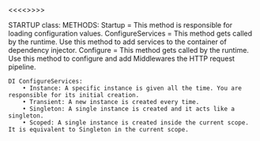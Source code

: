 

<<<<<IN CONSTRUCTION>>>>>

STARTUP class:
	METHODS:
		Startup = This method is responsible for loading configuration values.
		ConfigureServices = This method gets called by the runtime. Use this method to add services to the container of dependency injector.
		Configure = This method gets called by the runtime. Use this method to configure and add Middlewares the HTTP request pipeline.

	DI ConfigureServices:
		• Instance: A specific instance is given all the time. You are responsible for its initial creation.
		• Transient: A new instance is created every time.
		• Singleton: A single instance is created and it acts like a singleton.
		• Scoped: A single instance is created inside the current scope. It is equivalent to Singleton in the current scope.
		